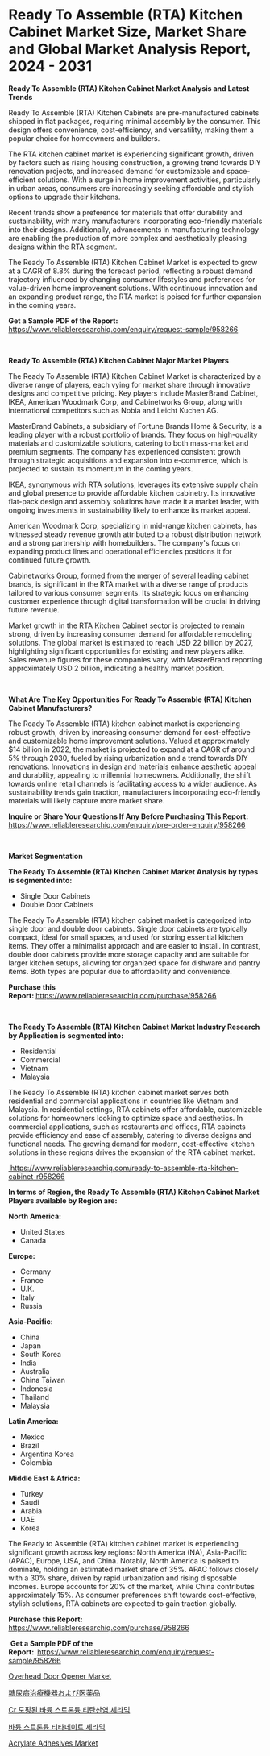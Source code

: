 <p><h1>Ready To Assemble (RTA) Kitchen Cabinet Market Size, Market Share and Global Market Analysis Report, 2024 - 2031</h1></p><p><strong>Ready To Assemble (RTA) Kitchen Cabinet Market Analysis and Latest Trends</strong></p>
<p><p>Ready To Assemble (RTA) Kitchen Cabinets are pre-manufactured cabinets shipped in flat packages, requiring minimal assembly by the consumer. This design offers convenience, cost-efficiency, and versatility, making them a popular choice for homeowners and builders.</p><p>The RTA kitchen cabinet market is experiencing significant growth, driven by factors such as rising housing construction, a growing trend towards DIY renovation projects, and increased demand for customizable and space-efficient solutions. With a surge in home improvement activities, particularly in urban areas, consumers are increasingly seeking affordable and stylish options to upgrade their kitchens.</p><p>Recent trends show a preference for materials that offer durability and sustainability, with many manufacturers incorporating eco-friendly materials into their designs. Additionally, advancements in manufacturing technology are enabling the production of more complex and aesthetically pleasing designs within the RTA segment.</p><p>The Ready To Assemble (RTA) Kitchen Cabinet Market is expected to grow at a CAGR of 8.8% during the forecast period, reflecting a robust demand trajectory influenced by changing consumer lifestyles and preferences for value-driven home improvement solutions. With continuous innovation and an expanding product range, the RTA market is poised for further expansion in the coming years.</p></p>
<p><strong>Get a Sample PDF of the Report:&nbsp;</strong> <a href="https://www.reliableresearchiq.com/enquiry/request-sample/958266">https://www.reliableresearchiq.com/enquiry/request-sample/958266</a></p>
<p>&nbsp;</p>
<p><strong>Ready To Assemble (RTA) Kitchen Cabinet Major Market Players</strong></p>
<p><p>The Ready To Assemble (RTA) Kitchen Cabinet Market is characterized by a diverse range of players, each vying for market share through innovative designs and competitive pricing. Key players include MasterBrand Cabinet, IKEA, American Woodmark Corp, and Cabinetworks Group, along with international competitors such as Nobia and Leicht Kuchen AG.</p><p>MasterBrand Cabinets, a subsidiary of Fortune Brands Home & Security, is a leading player with a robust portfolio of brands. They focus on high-quality materials and customizable solutions, catering to both mass-market and premium segments. The company has experienced consistent growth through strategic acquisitions and expansion into e-commerce, which is projected to sustain its momentum in the coming years.</p><p>IKEA, synonymous with RTA solutions, leverages its extensive supply chain and global presence to provide affordable kitchen cabinetry. Its innovative flat-pack design and assembly solutions have made it a market leader, with ongoing investments in sustainability likely to enhance its market appeal.</p><p>American Woodmark Corp, specializing in mid-range kitchen cabinets, has witnessed steady revenue growth attributed to a robust distribution network and a strong partnership with homebuilders. The company's focus on expanding product lines and operational efficiencies positions it for continued future growth.</p><p>Cabinetworks Group, formed from the merger of several leading cabinet brands, is significant in the RTA market with a diverse range of products tailored to various consumer segments. Its strategic focus on enhancing customer experience through digital transformation will be crucial in driving future revenue.</p><p>Market growth in the RTA Kitchen Cabinet sector is projected to remain strong, driven by increasing consumer demand for affordable remodeling solutions. The global market is estimated to reach USD 22 billion by 2027, highlighting significant opportunities for existing and new players alike. Sales revenue figures for these companies vary, with MasterBrand reporting approximately USD 2 billion, indicating a healthy market position.</p></p>
<p>&nbsp;</p>
<p><strong>What Are The Key Opportunities For Ready To Assemble (RTA) Kitchen Cabinet Manufacturers?</strong></p>
<p><p>The Ready To Assemble (RTA) kitchen cabinet market is experiencing robust growth, driven by increasing consumer demand for cost-effective and customizable home improvement solutions. Valued at approximately $14 billion in 2022, the market is projected to expand at a CAGR of around 5% through 2030, fueled by rising urbanization and a trend towards DIY renovations. Innovations in design and materials enhance aesthetic appeal and durability, appealing to millennial homeowners. Additionally, the shift towards online retail channels is facilitating access to a wider audience. As sustainability trends gain traction, manufacturers incorporating eco-friendly materials will likely capture more market share.</p></p>
<p><strong>Inquire or Share Your Questions If Any Before Purchasing This Report:</strong> <a href="https://www.reliableresearchiq.com/enquiry/pre-order-enquiry/958266">https://www.reliableresearchiq.com/enquiry/pre-order-enquiry/958266</a></p>
<p>&nbsp;</p>
<p><strong>Market Segmentation</strong></p>
<p><strong>The Ready To Assemble (RTA) Kitchen Cabinet Market Analysis by types is segmented into:</strong></p>
<p><ul><li>Single Door Cabinets</li><li>Double Door Cabinets</li></ul></p>
<p><p>The Ready To Assemble (RTA) kitchen cabinet market is categorized into single door and double door cabinets. Single door cabinets are typically compact, ideal for small spaces, and used for storing essential kitchen items. They offer a minimalist approach and are easier to install. In contrast, double door cabinets provide more storage capacity and are suitable for larger kitchen setups, allowing for organized space for dishware and pantry items. Both types are popular due to affordability and convenience.</p></p>
<p><strong>Purchase this Report:&nbsp;</strong><a href="https://www.reliableresearchiq.com/purchase/958266">https://www.reliableresearchiq.com/purchase/958266</a></p>
<p>&nbsp;</p>
<p><strong>The Ready To Assemble (RTA) Kitchen Cabinet Market Industry Research by Application is segmented into:</strong></p>
<p><ul><li>Residential</li><li>Commercial</li><li>Vietnam</li><li>Malaysia</li></ul></p>
<p><p>The Ready To Assemble (RTA) kitchen cabinet market serves both residential and commercial applications in countries like Vietnam and Malaysia. In residential settings, RTA cabinets offer affordable, customizable solutions for homeowners looking to optimize space and aesthetics. In commercial applications, such as restaurants and offices, RTA cabinets provide efficiency and ease of assembly, catering to diverse designs and functional needs. The growing demand for modern, cost-effective kitchen solutions in these regions drives the expansion of the RTA cabinet market.</p></p>
<p><a href="https://www.reliableresearchiq.com/ready-to-assemble-rta-kitchen-cabinet-r958266">&nbsp;https://www.reliableresearchiq.com/ready-to-assemble-rta-kitchen-cabinet-r958266</a></p>
<p><strong>In terms of Region, the Ready To Assemble (RTA) Kitchen Cabinet Market Players available by Region are:</strong></p>
<p>
    <p> <strong> North America: </strong>
        <ul>
            <li>United States</li>
            <li>Canada</li>
        </ul>
        </p> 
    <p> <strong> Europe: </strong>
        <ul>
            <li>Germany</li>
            <li>France</li>
            <li>U.K.</li>
            <li>Italy</li>
            <li>Russia</li>
        </ul>
        </p> 
    <p> <strong> Asia-Pacific: </strong>
        <ul>
            <li>China</li>
            <li>Japan</li>
            <li>South Korea</li>
            <li>India</li>
            <li>Australia</li>
            <li>China Taiwan</li>
            <li>Indonesia</li>
            <li>Thailand</li>
            <li>Malaysia</li>
        </ul>
        </p> 
    <p> <strong> Latin America: </strong>
        <ul>
            <li>Mexico</li>
            <li>Brazil</li>
            <li>Argentina Korea</li>
            <li>Colombia</li>
        </ul>
        </p> 
    <p> <strong> Middle East & Africa: </strong>
        <ul>
            <li>Turkey</li>
            <li>Saudi</li>
            <li>Arabia</li>
            <li>UAE</li>
            <li>Korea</li>
        </ul>
    </p>
    </p>
<p><p>The Ready to Assemble (RTA) kitchen cabinet market is experiencing significant growth across key regions: North America (NA), Asia-Pacific (APAC), Europe, USA, and China. Notably, North America is poised to dominate, holding an estimated market share of 35%. APAC follows closely with a 30% share, driven by rapid urbanization and rising disposable incomes. Europe accounts for 20% of the market, while China contributes approximately 15%. As consumer preferences shift towards cost-effective, stylish solutions, RTA cabinets are expected to gain traction globally.</p></p>
<p><strong>Purchase this Report: </strong><a href="https://www.reliableresearchiq.com/purchase/958266">https://www.reliableresearchiq.com/purchase/958266</a></p>
<p>&nbsp;<strong>Get a Sample PDF of the Report:&nbsp;&nbsp;</strong><a href="https://www.reliableresearchiq.com/enquiry/request-sample/958266">https://www.reliableresearchiq.com/enquiry/request-sample/958266</a></p>
<p><strong></strong></p>
<p><p><a href="https://medium.com/@deborahwillis76/this-report-on-overhead-door-opener-market-is-a-comprehensive-analysis-of-market-shares-a9926c65a17f">Overhead Door Opener Market</a></p><p><a href="https://medium.com/@felicidadbucar3s/diabetes-care-devices-drugs-market-%E3%81%AF-%E3%82%B3%E3%82%B9%E3%83%88%E7%AE%A1%E7%90%86%E3%81%A8%E5%8A%B9%E7%8E%87%E5%90%91%E4%B8%8A%E3%82%92%E5%84%AA%E5%85%88%E3%81%97%E3%81%BE%E3%81%99-%E3%81%95%E3%82%89%E3%81%AB-%E5%A0%B1%E5%91%8A%E6%9B%B8%E3%81%AF%E5%B8%82%E5%A0%B4%E3%81%AE%E9%9C%80%E8%A6%81%E9%9D%A2%E3%81%A8%E4%BE%9B%E7%B5%A6%E9%9D%A2%E3%81%AE%E4%B8%A1%E6%96%B9%E3%82%92%E3%82%AB%E3%83%90%E3%83%BC%E3%81%97%E3%81%A6%E3%81%84%E3%81%BE%E3%81%99-diabetes-e2300a9198b5">糖尿病治療機器および医薬品</a></p><p><a href="https://medium.com/@mujgankortalih/%EA%B8%80%EB%A1%9C%EB%B2%8C-%ED%81%AC%EB%A1%AC-%EB%8F%84%ED%95%91%EB%90%9C-%EB%B0%94%EB%A5%A8-%EC%8A%A4%ED%8A%B8%EB%A1%A0%ED%8A%AC-%ED%83%80%EC%9D%B4%ED%83%80%EB%84%A4%EC%9D%B4%ED%8A%B8-%EC%84%B8%EB%9D%BC%EB%AF%B9-%EC%8B%9C%EC%9E%A5-%EA%B7%9C%EB%AA%A8-%EB%B0%8F-%EC%A0%90%EC%9C%A0%EC%9C%A8-%EB%B6%84%EC%84%9D-%EC%A0%9C%ED%92%88-%EC%9C%A0%ED%98%95%EB%B3%84-%EC%9D%91%EC%9A%A9-%EB%B6%84%EC%95%BC%EB%B3%84-%EC%A7%80%EC%97%AD%EB%B3%84-%EC%98%88%EC%B8%A1-2024-2031-ee654508671a">Cr 도핑된 바륨 스트론튬 티탄산염 세라믹</a></p><p><a href="https://medium.com/@mujgankortalih/barium-strontium-titanate-ceramic-market-%EC%9D%98-%EA%B8%80%EB%A1%9C%EB%B2%8C-%EC%8B%9C%EC%9E%A5-%EA%B0%9C%EC%9A%94%EB%8A%94-%EC%A0%84-%EC%84%B8%EA%B3%84-%EB%B0%8F-%EC%A3%BC%EC%9A%94-%EC%8B%9C%EC%9E%A5%EC%9D%98-%EC%82%B0%EC%97%85%EC%97%90-%EC%98%81%ED%96%A5%EC%9D%84-%EB%AF%B8%EC%B9%98%EB%8A%94-%EC%A3%BC%EC%9A%94-%ED%8A%B8%EB%A0%8C%EB%93%9C%EC%97%90-%EB%8C%80%ED%95%9C-%EB%8F%85%ED%8A%B9%ED%95%9C-93d0576ecbe8">바륨 스트론튬 티타네이트 세라믹</a></p><p><a href="https://issuu.com/reportprime-2/docs/acrylate-adhesives-market-size-2030_95423e7b4f7dca">Acrylate Adhesives Market</a></p></p>